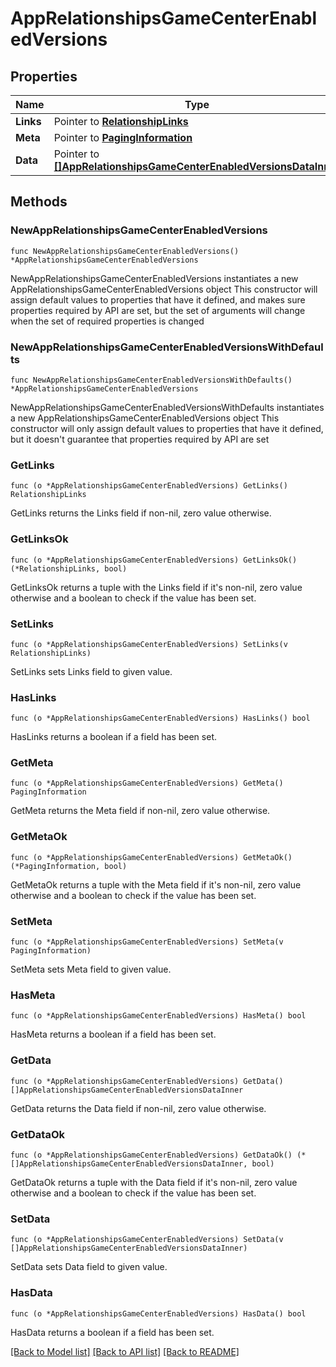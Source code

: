 # AppRelationshipsGameCenterEnabledVersions

## Properties

Name | Type | Description | Notes
------------ | ------------- | ------------- | -------------
**Links** | Pointer to [**RelationshipLinks**](RelationshipLinks.md) |  | [optional] 
**Meta** | Pointer to [**PagingInformation**](PagingInformation.md) |  | [optional] 
**Data** | Pointer to [**[]AppRelationshipsGameCenterEnabledVersionsDataInner**](AppRelationshipsGameCenterEnabledVersionsDataInner.md) |  | [optional] 

## Methods

### NewAppRelationshipsGameCenterEnabledVersions

`func NewAppRelationshipsGameCenterEnabledVersions() *AppRelationshipsGameCenterEnabledVersions`

NewAppRelationshipsGameCenterEnabledVersions instantiates a new AppRelationshipsGameCenterEnabledVersions object
This constructor will assign default values to properties that have it defined,
and makes sure properties required by API are set, but the set of arguments
will change when the set of required properties is changed

### NewAppRelationshipsGameCenterEnabledVersionsWithDefaults

`func NewAppRelationshipsGameCenterEnabledVersionsWithDefaults() *AppRelationshipsGameCenterEnabledVersions`

NewAppRelationshipsGameCenterEnabledVersionsWithDefaults instantiates a new AppRelationshipsGameCenterEnabledVersions object
This constructor will only assign default values to properties that have it defined,
but it doesn't guarantee that properties required by API are set

### GetLinks

`func (o *AppRelationshipsGameCenterEnabledVersions) GetLinks() RelationshipLinks`

GetLinks returns the Links field if non-nil, zero value otherwise.

### GetLinksOk

`func (o *AppRelationshipsGameCenterEnabledVersions) GetLinksOk() (*RelationshipLinks, bool)`

GetLinksOk returns a tuple with the Links field if it's non-nil, zero value otherwise
and a boolean to check if the value has been set.

### SetLinks

`func (o *AppRelationshipsGameCenterEnabledVersions) SetLinks(v RelationshipLinks)`

SetLinks sets Links field to given value.

### HasLinks

`func (o *AppRelationshipsGameCenterEnabledVersions) HasLinks() bool`

HasLinks returns a boolean if a field has been set.

### GetMeta

`func (o *AppRelationshipsGameCenterEnabledVersions) GetMeta() PagingInformation`

GetMeta returns the Meta field if non-nil, zero value otherwise.

### GetMetaOk

`func (o *AppRelationshipsGameCenterEnabledVersions) GetMetaOk() (*PagingInformation, bool)`

GetMetaOk returns a tuple with the Meta field if it's non-nil, zero value otherwise
and a boolean to check if the value has been set.

### SetMeta

`func (o *AppRelationshipsGameCenterEnabledVersions) SetMeta(v PagingInformation)`

SetMeta sets Meta field to given value.

### HasMeta

`func (o *AppRelationshipsGameCenterEnabledVersions) HasMeta() bool`

HasMeta returns a boolean if a field has been set.

### GetData

`func (o *AppRelationshipsGameCenterEnabledVersions) GetData() []AppRelationshipsGameCenterEnabledVersionsDataInner`

GetData returns the Data field if non-nil, zero value otherwise.

### GetDataOk

`func (o *AppRelationshipsGameCenterEnabledVersions) GetDataOk() (*[]AppRelationshipsGameCenterEnabledVersionsDataInner, bool)`

GetDataOk returns a tuple with the Data field if it's non-nil, zero value otherwise
and a boolean to check if the value has been set.

### SetData

`func (o *AppRelationshipsGameCenterEnabledVersions) SetData(v []AppRelationshipsGameCenterEnabledVersionsDataInner)`

SetData sets Data field to given value.

### HasData

`func (o *AppRelationshipsGameCenterEnabledVersions) HasData() bool`

HasData returns a boolean if a field has been set.


[[Back to Model list]](../README.md#documentation-for-models) [[Back to API list]](../README.md#documentation-for-api-endpoints) [[Back to README]](../README.md)


